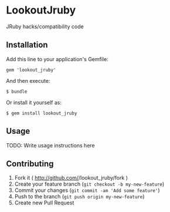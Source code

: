 # LookoutJruby

JRuby hacks/compatibility code

## Installation

Add this line to your application's Gemfile:

    gem 'lookout_jruby'

And then execute:

    $ bundle

Or install it yourself as:

    $ gem install lookout_jruby

## Usage

TODO: Write usage instructions here

## Contributing

1. Fork it ( http://github.com/<my-github-username>/lookout_jruby/fork )
2. Create your feature branch (`git checkout -b my-new-feature`)
3. Commit your changes (`git commit -am 'Add some feature'`)
4. Push to the branch (`git push origin my-new-feature`)
5. Create new Pull Request
